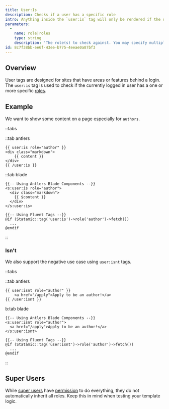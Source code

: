 ```yaml
---
title: User:Is
description: Checks if a user has a specific role
intro: Anything inside the `user:is` tag will only be rendered if the user has a specific role.
parameters:
  -
    name: role|roles
    type: string
    description: 'The role(s) to check against. You may specify multiple roles by pipe separating them: `{{ user:is roles="writer|editor" }}`.'
id: 8c7f38bb-ee6f-43ee-b775-4eeae0a87bf3
---
```

## Overview

User tags are designed for sites that have areas or features behind a login. The `user:is` tag is used to check if the currently logged in user has a one or more specific [roles](/users#permissions).

## Example

We want to show some content on a page especially for `authors`.

::tabs

::tab antlers
```antlers
{{ user:is role="author" }}
<div class="markdown">
    {{ content }}
</div>
{{ /user:is }}
```
::tab blade
```blade
{{-- Using Antlers Blade Components --}}
<s:user:is role="author">
  <div class="markdown">
    {{ $content }}
  </div>
</s:user:is>

{{-- Using Fluent Tags --}}
@if (Statamic::tag('user:is')->role('author')->fetch())
  ...
@endif
```
::

### Isn't

We also support the negative use case using `user:isnt` tags.

::tabs

::tab antlers
```antlers
{{ user:isnt role="author" }}
    <a href="/apply">Apply to be an author!</a>
{{ /user:isnt }}
```
b:tab blade
```blade
{{-- Using Antlers Blade Components --}}
<s:user:isnt role="author">
  <a href="/apply">Apply to be an author!</a>
</s:user:isnt>

{{-- Using Fluent Tags --}}
@if (Statamic::tag('user:isnt')->role('author')->fetch())
  ...
@endif
```
::

## Super Users

While [super users](/users#super-users) have [permission](/users#permissions) to do everything, they do not automatically inherit all roles. Keep this in mind when testing your template logic.
